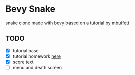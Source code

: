 # Bevy Snake

snake clone made with bevy
based on a [tutorial](https://mbuffett.com/posts/bevy-snake-tutorial/) by [mbuffett](https://mbuffett.com)

## TODO

- [x] tutorial base
- [x] tutorial homework [here](https://mbuffett.com/posts/bevy-snake-tutorial/#homework)
- [x] score text
- [ ] menu and death screen
